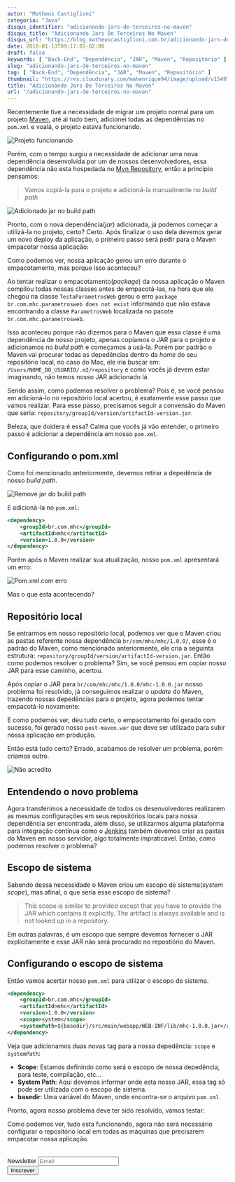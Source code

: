 ```yaml
---
autor: "Matheus Castiglioni"
categoria: "Java"
disqus_identifier: "adicionando-jars-de-terceiros-no-maven"
disqus_title: "Adicionando Jars De Terceiros No Maven"
disqus_url: "https://blog.matheuscastiglioni.com.br/adicionando-jars-de-terceiros-no-maven"
date: 2018-01-13T09:17:01-02:00
draft: false
keywords: [ "Back-End", "Dependência", "JAR", "Maven", "Repositório" ]
slug: "adicionando-jars-de-terceiros-no-maven"
tag: [ "Back-End", "Dependência", "JAR", "Maven", "Repositório" ]
thumbnail: "https://res.cloudinary.com/mahenrique94/image/upload/v1549720017/trabalhando-com-diferentes-perfis-no-maven_l8mvbg.jpg"
title: "Adicionando Jars De Terceiros No Maven"
url: "/adicionando-jars-de-terceiros-no-maven"
---
```


Recentemente tive a necessidade de migrar um projeto normal para um projeto [Maven](https://maven.apache.org/), até ai tudo bem, adicionei todas as dependências no `pom.xml` e voalá, o projeto estava funcionando.

![Projeto funcionando](https://res.cloudinary.com/mahenrique94/image/upload/v1549720221/gif-danca_xagclw.gif)

Porém, com o tempo surgiu a necessidade de adicionar uma nova dependência desenvolvida por um de nossos desenvolvedores, essa dependência não esta hospedada no [Mvn Repository](https://mvnrepository.com/), então a princípio pensamos:

> Vamos copiá-la para o projeto e adicioná-la manualmente no *build path*

![Adicionado jar no build path](https://res.cloudinary.com/mahenrique94/image/upload/v1549720245/add-mhcjar-to-build-path_i2uiqj.gif)

Pronto, com o nova dependência(*jar*) adicionada, já podemos começar a utilizá-la no projeto, certo? Certo. Após finalizar o uso dela devemos gerar um novo deploy da aplicação, o primeiro passo será pedir para o Maven empacotar nossa aplicação:

<script src="https://asciinema.org/a/bM31yVbAHuL3FDwuTQgMkpp0q.js" id="asciicast-bM31yVbAHuL3FDwuTQgMkpp0q" async></script>

Como podemos ver, nossa aplicação gerou um erro durante o empacotamento, mas porque isso aconteceu?

Ao tentar realizar o empacotamento(*package*) da nossa aplicação o Maven compilou todas nossas classes antes de empacotá-las, na hora que ele chegou na classe `TestaParametrosWeb` gerou o erro `package br.com.mhc.parametrosweb does not exist` informando que não estava encontrando a classe `ParametrosWeb` localizada no pacote `br.com.mhc.parametrosweb`.

Isso aconteceu porque não dizemos para o Maven que essa classe é uma dependência de nosso projeto, apenas copiamos o JAR para o projeto e adicionamos no *build path* e começamos a usá-la. Porém por padrão o Maven vai procurar todas as depedências dentro da *home* do seu repositório local, no caso do Mac, ele iria buscar em: `/Users/NOME_DO_USUARIO/.m2/repository` e como vocês já devem estar imaginando, não temos nosso JAR adicionado lá.

Sendo assim, como podemos resolver o problema? Pois é, se você pensou em adicioná-lo no repositório local acertou, é exatamente esse passo que vamos realizar. Para esse passo, precisamos seguir a convensão do Maven que seria: `repository/groupId/version/artifactId-version.jar`.

Beleza, que doidera é essa? Calma que vocês já vão entender, o primeiro passo é adicionar a dependência em nosso `pom.xml`.

## Configurando o pom.xml

Como foi mencionado anteriormente, devemos retirar a depedência de nosso *build path*.

![Remove jar do build path](https://res.cloudinary.com/mahenrique94/image/upload/v1549720267/remove-mhc-to-build-path_gagdu3.gif)

E adicioná-la no `pom.xml`:

```xml
<dependency>
	<groupId>br.com.mhc</groupId>
	<artifactId>mhc</artifactId>
	<version>1.0.0</version>
</dependency>
```

Porém após o Maven realizar sua atualização, nosso `pom.xml` apresentará um erro:

![Pom.xml com erro](https://res.cloudinary.com/mahenrique94/image/upload/v1549720289/mhc-pom-xml_mydxqz.png)

Mas o que esta acontecendo?

## Repositório local

Se entrarmos em nosso repositório local, podemos ver que o Maven criou as pastas referente nossa dependência `br/com/mhc/mhc/1.0.0/`, esse é o padrão do Maven, como mencionado anteriormente, ele cria a seguinta estrutura: `repository/groupId/version/artifactId-version.jar`. Então como podemos resolver o problema? Sim, se você pensou em copiar nosso JAR para esse caminho, acertou.

Após copiar o JAR para `br/com/mhc/mhc/1.0.0/mhc-1.0.0.jar` nosso problema foi resolvido, já conseguimos realizar o *update* do Maven, trazendo nossas depedências para o projeto, agora podemos tentar empacotá-lo novamente:

<script src="https://asciinema.org/a/e7dyTF6zC5U2VB2jDaudejOu9.js" id="asciicast-e7dyTF6zC5U2VB2jDaudejOu9" async></script>

E como podemos ver, deu tudo certo, o empacotamento foi gerado com sucesso, foi gerado nosso `post-maven.war` que deve ser utilizado para subir nossa aplicação em produção.

Então está tudo certo? Errado, acabamos de resolver um problema, porém criamos outro.

![Não acredito](https://res.cloudinary.com/mahenrique94/image/upload/v1549719914/gif-nao-acredito-computador_llvlm1.gif)

## Entendendo o novo problema

Agora transferimos a necessidade de todos os desenvolvedores realizarem as mesmas configurações em seus repositórios locais para nossa dependência ser encontrada, além disso, se utilizarmos alguma plataforma para integração contínua como o [Jenkins](https://jenkins.io/) também devemos criar as pastas do Maven em nosso servidor, algo totalmente impraticável. Então, como podemos resolver o problema?

## Escopo de sistema

Sabendo dessa necessidade o Maven criou um escopo de sistema(*system scope*), mas afinal, o que seria esse escopo de sistema?

> This scope is similar to provided except that you have to provide the JAR which contains it explicitly. The artifact is always available and is not looked up in a repository.

Em outras palavras, é um escopo que sempre devemos fornecer o JAR explicitamente e esse JAR não será procurado no repostiório do Maven.

## Configurando o escopo de sistema

Então vamos acertar nosso `pom.xml` para utilizar o escopo de sistema.

```xml
<dependency>
	<groupId>br.com.mhc</groupId>
	<artifactId>mhc</artifactId>
	<version>1.0.0</version>
	<scope>system</scope>
	<systemPath>${basedir}/src/main/webapp/WEB-INF/lib/mhc-1.0.0.jar</systemPath>
</dependency>
```

Veja que adicionamos duas novas tag para a nossa depedência: `scope` e `systemPath`:

- **Scope**: Estamos definindo como será o escopo de nossa depedência, para teste, compilação, etc...
- **System Path**: Aqui devemos informar onde esta nosso JAR, essa tag só pode ser utilizada com o escopo de sistema.
- **basedir**: Uma variável do Maven, onde encontra-se o arquivo `pom.xml`.

Pronto, agora nosso problema deve ter sido resolvido, vamos testar:

<script src="https://asciinema.org/a/W0gxuPuTwKTykhVsQz9W9HX2Y.js" id="asciicast-W0gxuPuTwKTykhVsQz9W9HX2Y" async></script>

Como podemos ver, tudo esta funcionando, agora não será necessário configurar o repositório local em todas as máquinas que precisarem empacotar nossa aplicação.

<!-- Begin Mailchimp Signup Form -->
<link href="//cdn-images.mailchimp.com/embedcode/horizontal-slim-10_7.css" rel="stylesheet" type="text/css">
<style type="text/css">
	#mc_embed_signup{clear:left; font:14px Helvetica,Arial,sans-serif; width:100%;margin-top: 2rem;}
</style>
<div id="mc_embed_signup">
<form action="https://matheuscastiglioni.us12.list-manage.com/subscribe/post?u=5a8a2e7202680f2d5098f12bc&amp;id=6ede898886" method="post" id="mc-embedded-subscribe-form" name="mc-embedded-subscribe-form" class="validate" target="_blank" novalidate>
    <div id="mc_embed_signup_scroll">
	<label for="mce-EMAIL">Newsletter</label>
	<input type="email" value="" name="EMAIL" class="email" id="mce-EMAIL" placeholder="Email" required>
    <div style="position: absolute; left: -5000px;" aria-hidden="true"><input type="text" name="b_5a8a2e7202680f2d5098f12bc_6ede898886" tabindex="-1" value=""></div>
    <div class="clear"><input type="submit" value="Inscrever" name="subscribe" id="mc-embedded-subscribe" class="button"></div></div>
</form>
</div>
<!--End mc_embed_signup-->
